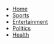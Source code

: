 <div id="menu-bar">
<div class="container">
<div class="row">
<div class="col-md-12">
<ul class='menu'>
<li><a href='http://localhost/news-template'>Home</a></li>
<li><a class = '' href='category.php?cid=34'>Sports</a></li><li><a class = '' href='category.php?cid=31'>Entertainment</a></li><li><a class = '' href='category.php?cid=32'>Politics</a></li><li><a class = '' href='category.php?cid=33'>Health</a></li></ul>
</div></div></div></div>


